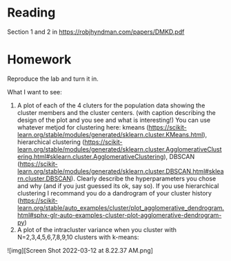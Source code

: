 # Reading
Section 1 and 2 in 
https://robjhyndman.com/papers/DMKD.pdf

# Homework
Reproduce the lab and turn it in. 

What I want to see:

1. A plot of each of the 4 cluters for the population data showing the cluster members and the cluster centers. (with caption describing the design of the plot and you see and what is interesting!) You can use whatever metjod for clustering here: kmeans (https://scikit-learn.org/stable/modules/generated/sklearn.cluster.KMeans.html), hierarchical clustering (https://scikit-learn.org/stable/modules/generated/sklearn.cluster.AgglomerativeClustering.html#sklearn.cluster.AgglomerativeClustering), DBSCAN (https://scikit-learn.org/stable/modules/generated/sklearn.cluster.DBSCAN.html#sklearn.cluster.DBSCAN). Clearly describe the hyperparameters you chose and why (and if you just guessed its ok, say so). If you use  hierarchical clustering I recommand you do a dandrogram of your cluster history (https://scikit-learn.org/stable/auto_examples/cluster/plot_agglomerative_dendrogram.html#sphx-glr-auto-examples-cluster-plot-agglomerative-dendrogram-py)
2. A plot of the intracluster variance when you cluster with N=2,3,4,5,6,7,8,9,10 clusters with k-means:

![img][Screen Shot 2022-03-12 at 8.22.37 AM.png]
